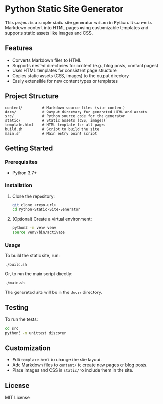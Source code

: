 # Python Static Site Generator

This project is a simple static site generator written in Python. It converts Markdown content into HTML pages using customizable templates and supports static assets like images and CSS.

## Features
- Converts Markdown files to HTML
- Supports nested directories for content (e.g., blog posts, contact pages)
- Uses HTML templates for consistent page structure
- Copies static assets (CSS, images) to the output directory
- Easily extensible for new content types or templates

## Project Structure
```
content/         # Markdown source files (site content)
docs/            # Output directory for generated HTML and assets
src/             # Python source code for the generator
static/          # Static assets (CSS, images)
template.html    # HTML template for all pages
build.sh         # Script to build the site
main.sh          # Main entry point script
```

## Getting Started

### Prerequisites
- Python 3.7+

### Installation
1. Clone the repository:
   ```bash
   git clone <repo-url>
   cd Python-Static-Site-Generator
   ```
2. (Optional) Create a virtual environment:
   ```bash
   python3 -m venv venv
   source venv/bin/activate
   ```

### Usage
To build the static site, run:
```bash
./build.sh
```
Or, to run the main script directly:
```bash
./main.sh
```
The generated site will be in the `docs/` directory.

## Testing
To run the tests:
```bash
cd src
python3 -m unittest discover
```

## Customization
- Edit `template.html` to change the site layout.
- Add Markdown files to `content/` to create new pages or blog posts.
- Place images and CSS in `static/` to include them in the site.

## License
MIT License
